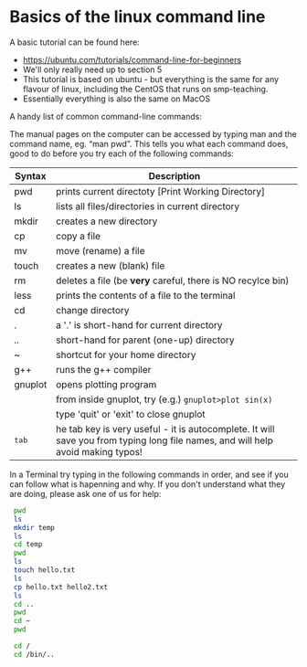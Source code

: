 # Basics of the linux command line

A basic tutorial can be found here:

* <https://ubuntu.com/tutorials/command-line-for-beginners>
* We'll only really need up to section 5
* This tutorial is based on ubuntu - but everything is the same for any flavour of linux, including the CentOS that runs on smp-teaching.
* Essentially everything is also the same on MacOS

A handy list of common command-line commands:

The manual pages on the computer can be accessed by typing man and the command name, eg.
“man pwd”. This tells you what each command does, good to do before you try each of the following
commands:

| Syntax    | Description |
| --------- | ----------- |
| pwd       | prints current directoty [Print Working Directory]  |
| ls        | lists all files/directories in current directory |
| mkdir     | creates a new directory |
| cp        | copy a file |
| mv        | move (rename) a file |
| touch     | creates a new (blank) file |
| rm        | deletes a file (be **very** careful, there is NO recylce bin) |
| less      | prints the contents of a file to the terminal |
| cd        | change directory |
| .         | a '.' is short-hand for current directory |
| ..        | short-hand for parent (one-up) directory |
| ~         | shortcut for your home directory |
| g++       | runs the g++ compiler |
| gnuplot   | opens plotting program |
|           |  from inside gnuplot, try (e.g.) `gnuplot>plot sin(x)` |
|           | type 'quit' or 'exit' to close gnuplot |
| <kbd>tab</kbd> | he tab key is very useful - it is autocomplete. It will save you from typing long file names, and will help avoid making typos!|

In a Terminal try typing in the following commands in order, and see if you can follow what is hapenning and why. If you don't understand what they are doing, please ask one of us for help:

```bash
 pwd
 ls
 mkdir temp
 ls
 cd temp
 pwd
 ls
 touch hello.txt
 ls
 cp hello.txt hello2.txt
 ls
 cd ..
 pwd
 cd ~
 pwd

 cd /
 cd /bin/..
```
